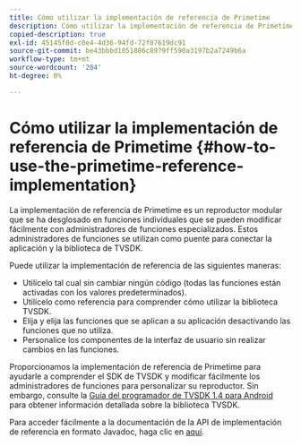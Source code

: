```yaml
---
title: Cómo utilizar la implementación de referencia de Primetime
description: Cómo utilizar la implementación de referencia de Primetime
copied-description: true
exl-id: 45145f0d-c0e4-4d36-94fd-72f07619dc91
source-git-commit: be43bbbd1051886c8979ff590a3197b2a7249b6a
workflow-type: tm+mt
source-wordcount: '204'
ht-degree: 0%

---
```


# Cómo utilizar la implementación de referencia de Primetime {#how-to-use-the-primetime-reference-implementation}

La implementación de referencia de Primetime es un reproductor modular que se ha desglosado en funciones individuales que se pueden modificar fácilmente con administradores de funciones especializados. Estos administradores de funciones se utilizan como puente para conectar la aplicación y la biblioteca de TVSDK.

Puede utilizar la implementación de referencia de las siguientes maneras:

* Utilícelo tal cual sin cambiar ningún código (todas las funciones están activadas con los valores predeterminados).
* Utilícelo como referencia para comprender cómo utilizar la biblioteca TVSDK.
* Elija y elija las funciones que se aplican a su aplicación desactivando las funciones que no utiliza.
* Personalice los componentes de la interfaz de usuario sin realizar cambios en las funciones.

Proporcionamos la implementación de referencia de Primetime para ayudarle a comprender el SDK de TVSDK y modificar fácilmente los administradores de funciones para personalizar su reproductor. Sin embargo, consulte la [Guía del programador de TVSDK 1.4 para Android](https://helpx.adobe.com/content/dam/help/en/primetime/programming-guides/psdk_android.pdf) para obtener información detallada sobre la biblioteca TVSDK.

Para acceder fácilmente a la documentación de la API de implementación de referencia en formato Javadoc, haga clic en [aquí](https://help.adobe.com/en_US/primetime/api/reference_implementation/android/javadoc/index.html).
